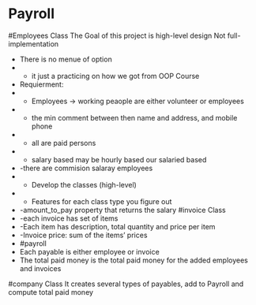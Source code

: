 # Payroll
#Employees Class 
The Goal of this project is high-level design Not full-implementation
- There is no menue of option 
- - it just a practicing on how we got from OOP Course 
- Requierment:
- - Employees -> working peaople are either volunteer or employees
- - the min comment between then name and address, and mobile phone 
- - all are paid persons 
- - salary based may be hourly based our salaried based 
- -there are commision salaray employees 
- - Develop the classes (high-level)
- - Features for each class type you figure out
- -amount_to_pay property that returns the salary
#invoice Class 
- -each invoice has set of items
- -Each item has description, total quantity and price per item
- -Invoice price: sum of the items’ prices
- #payroll
 - Each payable is either employee or invoice
 - The total paid money is the total paid money for the added employees and invoices
 
 #company Class 
 It creates several types of payables, add to Payroll and compute total paid money
